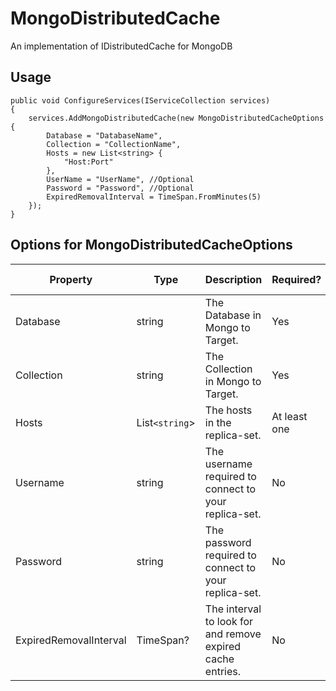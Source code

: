 # MongoDistributedCache

An implementation of IDistributedCache for MongoDB

## Usage

```CSharp
public void ConfigureServices(IServiceCollection services)
{
    services.AddMongoDistributedCache(new MongoDistributedCacheOptions {
        Database = "DatabaseName",
        Collection = "CollectionName",
        Hosts = new List<string> {
            "Host:Port"
        },
        UserName = "UserName", //Optional
        Password = "Password", //Optional
        ExpiredRemovalInterval = TimeSpan.FromMinutes(5)
    });
}
```

## Options for MongoDistributedCacheOptions

| Property               | Type           | Description                                                | Required?    | Default Value |
|------------------------|----------------|------------------------------------------------------------|--------------|---------------|
| Database               | string         | The Database in Mongo to Target.                           | Yes          |               |
| Collection             | string         | The Collection in Mongo to Target.                         | Yes          |               |
| Hosts                  | List`<string`> | The hosts in the replica-set.                              | At least one |               |
| Username               | string         | The username required to connect to your replica-set.      | No           |               |
| Password               | string         | The password required to connect to your replica-set.      | No           |               |
| ExpiredRemovalInterval | TimeSpan?      | The interval to look for and remove expired cache entries. | No           | 3 Minutes     |